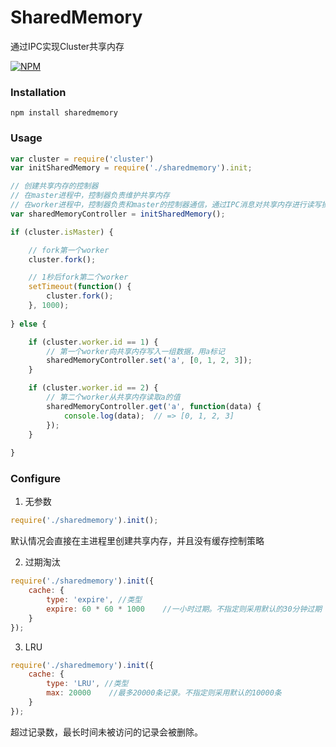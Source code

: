 SharedMemory
===
通过IPC实现Cluster共享内存

[![NPM](https://nodei.co/npm/sharedmemory.png)](https://nodei.co/npm/sharedmemory/)

### Installation
	npm install sharedmemory

### Usage

```javascript
var cluster = require('cluster')
var initSharedMemory = require('./sharedmemory').init;

// 创建共享内存的控制器
// 在master进程中，控制器负责维护共享内存
// 在worker进程中，控制器负责和master的控制器通信，通过IPC消息对共享内存进行读写操作
var sharedMemoryController = initSharedMemory();

if (cluster.isMaster) {

    // fork第一个worker
    cluster.fork();

    // 1秒后fork第二个worker
    setTimeout(function() {
        cluster.fork(); 
    }, 1000);
      
} else {

    if (cluster.worker.id == 1) {
        // 第一个worker向共享内存写入一组数据，用a标记
        sharedMemoryController.set('a', [0, 1, 2, 3]);
    }

    if (cluster.worker.id == 2) {
        // 第二个worker从共享内存读取a的值
        sharedMemoryController.get('a', function(data) {
            console.log(data);  // => [0, 1, 2, 3]
        });
    }
    
}
```

### Configure

1. 无参数

```javascript
require('./sharedmemory').init();
```

默认情况会直接在主进程里创建共享内存，并且没有缓存控制策略

2. 过期淘汰

```javascript
require('./sharedmemory').init({
    cache: {
        type: 'expire', //类型
        expire: 60 * 60 * 1000    //一小时过期。不指定则采用默认的30分钟过期
    }
});
```

3. LRU

```javascript
require('./sharedmemory').init({
    cache: {
        type: 'LRU', //类型
        max: 20000    //最多20000条记录。不指定则采用默认的10000条
    }
});
```

超过记录数，最长时间未被访问的记录会被删除。

